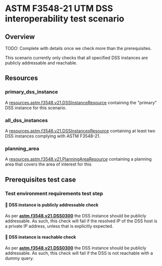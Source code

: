 # ASTM F3548-21 UTM DSS interoperability test scenario

## Overview

TODO: Complete with details once we check more than the prerequisites.

This scenario currently only checks that all specified DSS instances are publicly addressable and reachable.

## Resources

### primary_dss_instance

A [resources.astm.f3548.v21.DSSInstanceResource](../../../../resources/astm/f3548/v21/dss.py) containing the "primary" DSS instance for this scenario.

### all_dss_instances

A [resources.astm.f3548.v21.DSSInstancesResource](../../../../resources/astm/f3548/v21/dss.py) containing at least two DSS instances complying with ASTM F3548-21.

### planning_area

A [resources.astm.f3548.v21.PlanningAreaResource](../../../../resources/astm/f3548/v21/planning_area.py) containing a planning area that covers the area of interest for this

## Prerequisites test case

### Test environment requirements test step

#### 🛑 DSS instance is publicly addressable check

As per **[astm.f3548.v21.DSS0300](../../../../requirements/astm/f3548/v21.md)** the DSS instance should be publicly addressable.
As such, this check will fail if the resolved IP of the DSS host is a private IP address, unless that is explicitly
expected.

#### 🛑 DSS instance is reachable check
As per **[astm.f3548.v21.DSS0300](../../../../requirements/astm/f3548/v21.md)** the DSS instance should be publicly addressable.
As such, this check will fail if the DSS is not reachable with a dummy query.
